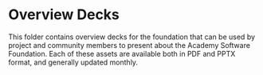 # Overview Decks

This folder contains overview decks for the foundation that can be used by project and community members to present about the Academy Software Foundation. Each of these assets are available both in PDF and PPTX format, and generally updated monthly.
